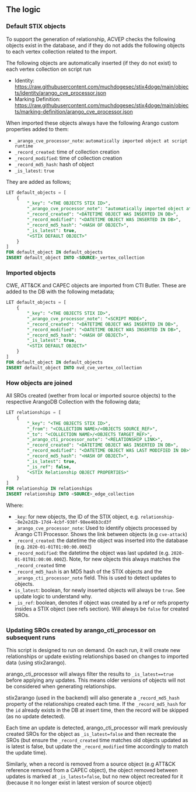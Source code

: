 ## The logic

### Default STIX objects

To support the generation of relationship, ACVEP checks the following objects exist in the database, and if they do not adds the following objects to each vertex collection related to the import.

The following objects are automatically inserted (if they do not exist) to each vertex collection on script run

* Identity: https://raw.githubusercontent.com/muchdogesec/stix4doge/main/objects/identity/arango_cve_processor.json
* Marking Definition: https://raw.githubusercontent.com/muchdogesec/stix4doge/main/objects/marking-definition/arango_cve_processor.json

When imported these objects always have the following Arango custom properties added to them:

* `_arango_cve_processor_note`: `automatically imported object at script runtime`
* `_record_created`: time of collection creation
* `_record_modified`: time of collection creation
* `_record_md5_hash`: hash of object
* `_is_latest`: `true`

They are added as follows;

```sql
LET default_objects = [
    {
        "_key": "<THE OBJECTS STIX ID>",
        "_arango_cve_processor_note": "automatically imported object at script runtime",
        "_record_created": "<DATETIME OBJECT WAS INSERTED IN DB>",
        "_record_modified": "<DATETIME OBJECT WAS INSERTED IN DB>",
        "_record_md5_hash": "<HASH OF OBJECT>",
        "_is_latest": true,
        "<STIX DEFAULT OBJECT>"
    }
]
FOR default_object IN default_objects
INSERT default_object INTO <SOURCE>_vertex_collection
```

### Imported objects

CWE, ATT&CK and CAPEC objects are imported from CTI Butler. These are added to the DB with the following metadata;

```sql
LET default_objects = [
    {
        "_key": "<THE OBJECTS STIX ID>",
        "_arango_cve_processor_note": "<SCRIPT MODE>",
        "_record_created": "<DATETIME OBJECT WAS INSERTED IN DB>",
        "_record_modified": "<DATETIME OBJECT WAS INSERTED IN DB>",
        "_record_md5_hash": "<HASH OF OBJECT>",
        "_is_latest": true,
        "<STIX DEFAULT OBJECT>"
    }
]
FOR default_object IN default_objects
INSERT default_object INTO nvd_cve_vertex_collection
```

### How objects are joined

All SROs created (wether from local or imported source objects) to the respective ArangoDB Collection with the following data;

```sql
LET relationships = [
    {
        "_key": "<THE OBJECTS STIX ID>",
        "_from": "<COLLECTION NAME>/<OBJECTS SOURCE_REF>",
        "_to": "<COLLECTION NAME>/<OBJECTS TARGET_REF>",
        "_arango_cti_processor_note": "<RELATIONSHIP LINK>",
        "_record_created": "<DATETIME OBJECT WAS INSERTED IN DB>",
        "_record_modified": "<DATETIME OBJECT WAS LAST MODIFIED IN DB>",
        "_record_md5_hash": "<HASH OF OBJECT>",
        "_is_latest": true,
        "_is_ref": false,
        "<STIX Relationship OBJECT PROPERTIES>"
    }
]
FOR relationship IN relationships
INSERT relationship INTO <SOURCE>_edge_collection
```

Where:

* `_key`: for new objects, the ID of the STIX object, e.g. `relationship--8e2e2d2b-17d4-4cbf-938f-98ee46b3cd3f`
* `_arango_cve_processor_note`: Used to identify objects processed by Arango CTI Processor. Shows the link between objects (e.g `cve-attack`)
* `_record_created`: the datetime the object was inserted into the database (e.g. `2020-01-01T01:00:00.000Z`)
* `_record_modified`: the datetime the object was last updated (e.g. `2020-01-01T01:00:00.000Z`). Note, for new objects this always matches the `_record_created` time
* `_record_md5_hash` is an MD5 hash of the STIX objects and the `_arango_cti_processor_note` field. This is used to detect updates to objects.
* `is_latest`: boolean, for newly inserted objects will always be `true`. See update logic to understand why.
* `_is_ref`: boolean, denotes if object was created by a ref or refs property insides a STIX object (see refs section). Will always be `false` for created SROs.

### Updating SROs created by arango_cti_processor on subsequent runs

This script is designed to run on demand. On each run, it will create new relationships or update existing relationships based on changes to imported data (using stix2arango).

arango_cti_processor will always filter the results to `_is_latest==true` before applying any updates. This means older versions of objects will not be considered when generating relationships.

stix2arango (used in the backend) will also generate a `_record_md5_hash` property of the relationships created each time. If the `_record_md5_hash` for the `id` already exists in the DB at insert time, then the record will be skipped (as no update detected).

Each time an update is detected, arango_cti_processor will mark previously created SROs for the object as `_is_latest=false` and then recreate the SROs (but ensure the `_record_created` time matches old objects updated as is latest is false, but update the `_record_modified` time accordingly to match the update time).

Similarly, when a record is removed from a source object (e.g ATT&CK reference removed from a CAPEC object), the object removed between updates is marked at `_is_latest=false`, but no new object recreated for it (because it no longer exist in latest version of source object)
